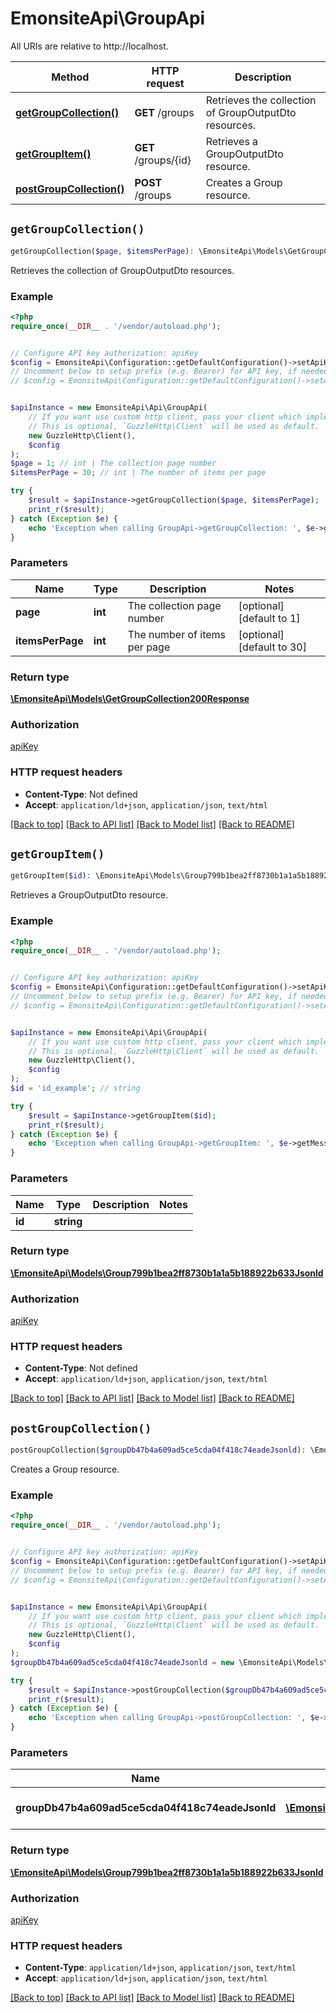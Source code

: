 # EmonsiteApi\GroupApi

All URIs are relative to http://localhost.

Method | HTTP request | Description
------------- | ------------- | -------------
[**getGroupCollection()**](GroupApi.md#getGroupCollection) | **GET** /groups | Retrieves the collection of GroupOutputDto resources.
[**getGroupItem()**](GroupApi.md#getGroupItem) | **GET** /groups/{id} | Retrieves a GroupOutputDto resource.
[**postGroupCollection()**](GroupApi.md#postGroupCollection) | **POST** /groups | Creates a Group resource.


## `getGroupCollection()`

```php
getGroupCollection($page, $itemsPerPage): \EmonsiteApi\Models\GetGroupCollection200Response
```

Retrieves the collection of GroupOutputDto resources.

### Example

```php
<?php
require_once(__DIR__ . '/vendor/autoload.php');


// Configure API key authorization: apiKey
$config = EmonsiteApi\Configuration::getDefaultConfiguration()->setApiKey('Authorization', 'YOUR_API_KEY');
// Uncomment below to setup prefix (e.g. Bearer) for API key, if needed
// $config = EmonsiteApi\Configuration::getDefaultConfiguration()->setApiKeyPrefix('Authorization', 'Bearer');


$apiInstance = new EmonsiteApi\Api\GroupApi(
    // If you want use custom http client, pass your client which implements `GuzzleHttp\ClientInterface`.
    // This is optional, `GuzzleHttp\Client` will be used as default.
    new GuzzleHttp\Client(),
    $config
);
$page = 1; // int | The collection page number
$itemsPerPage = 30; // int | The number of items per page

try {
    $result = $apiInstance->getGroupCollection($page, $itemsPerPage);
    print_r($result);
} catch (Exception $e) {
    echo 'Exception when calling GroupApi->getGroupCollection: ', $e->getMessage(), PHP_EOL;
}
```

### Parameters

Name | Type | Description  | Notes
------------- | ------------- | ------------- | -------------
 **page** | **int**| The collection page number | [optional] [default to 1]
 **itemsPerPage** | **int**| The number of items per page | [optional] [default to 30]

### Return type

[**\EmonsiteApi\Models\GetGroupCollection200Response**](../Model/GetGroupCollection200Response.md)

### Authorization

[apiKey](../../README.md#apiKey)

### HTTP request headers

- **Content-Type**: Not defined
- **Accept**: `application/ld+json`, `application/json`, `text/html`

[[Back to top]](#) [[Back to API list]](../../README.md#endpoints)
[[Back to Model list]](../../README.md#models)
[[Back to README]](../../README.md)

## `getGroupItem()`

```php
getGroupItem($id): \EmonsiteApi\Models\Group799b1bea2ff8730b1a1a5b188922b633Jsonld
```

Retrieves a GroupOutputDto resource.

### Example

```php
<?php
require_once(__DIR__ . '/vendor/autoload.php');


// Configure API key authorization: apiKey
$config = EmonsiteApi\Configuration::getDefaultConfiguration()->setApiKey('Authorization', 'YOUR_API_KEY');
// Uncomment below to setup prefix (e.g. Bearer) for API key, if needed
// $config = EmonsiteApi\Configuration::getDefaultConfiguration()->setApiKeyPrefix('Authorization', 'Bearer');


$apiInstance = new EmonsiteApi\Api\GroupApi(
    // If you want use custom http client, pass your client which implements `GuzzleHttp\ClientInterface`.
    // This is optional, `GuzzleHttp\Client` will be used as default.
    new GuzzleHttp\Client(),
    $config
);
$id = 'id_example'; // string

try {
    $result = $apiInstance->getGroupItem($id);
    print_r($result);
} catch (Exception $e) {
    echo 'Exception when calling GroupApi->getGroupItem: ', $e->getMessage(), PHP_EOL;
}
```

### Parameters

Name | Type | Description  | Notes
------------- | ------------- | ------------- | -------------
 **id** | **string**|  |

### Return type

[**\EmonsiteApi\Models\Group799b1bea2ff8730b1a1a5b188922b633Jsonld**](../Model/Group799b1bea2ff8730b1a1a5b188922b633Jsonld.md)

### Authorization

[apiKey](../../README.md#apiKey)

### HTTP request headers

- **Content-Type**: Not defined
- **Accept**: `application/ld+json`, `application/json`, `text/html`

[[Back to top]](#) [[Back to API list]](../../README.md#endpoints)
[[Back to Model list]](../../README.md#models)
[[Back to README]](../../README.md)

## `postGroupCollection()`

```php
postGroupCollection($groupDb47b4a609ad5ce5cda04f418c74eadeJsonld): \EmonsiteApi\Models\Group799b1bea2ff8730b1a1a5b188922b633Jsonld
```

Creates a Group resource.

### Example

```php
<?php
require_once(__DIR__ . '/vendor/autoload.php');


// Configure API key authorization: apiKey
$config = EmonsiteApi\Configuration::getDefaultConfiguration()->setApiKey('Authorization', 'YOUR_API_KEY');
// Uncomment below to setup prefix (e.g. Bearer) for API key, if needed
// $config = EmonsiteApi\Configuration::getDefaultConfiguration()->setApiKeyPrefix('Authorization', 'Bearer');


$apiInstance = new EmonsiteApi\Api\GroupApi(
    // If you want use custom http client, pass your client which implements `GuzzleHttp\ClientInterface`.
    // This is optional, `GuzzleHttp\Client` will be used as default.
    new GuzzleHttp\Client(),
    $config
);
$groupDb47b4a609ad5ce5cda04f418c74eadeJsonld = new \EmonsiteApi\Models\GroupDb47b4a609ad5ce5cda04f418c74eadeJsonld(); // \EmonsiteApi\Models\GroupDb47b4a609ad5ce5cda04f418c74eadeJsonld | The new Group resource

try {
    $result = $apiInstance->postGroupCollection($groupDb47b4a609ad5ce5cda04f418c74eadeJsonld);
    print_r($result);
} catch (Exception $e) {
    echo 'Exception when calling GroupApi->postGroupCollection: ', $e->getMessage(), PHP_EOL;
}
```

### Parameters

Name | Type | Description  | Notes
------------- | ------------- | ------------- | -------------
 **groupDb47b4a609ad5ce5cda04f418c74eadeJsonld** | [**\EmonsiteApi\Models\GroupDb47b4a609ad5ce5cda04f418c74eadeJsonld**](../Model/GroupDb47b4a609ad5ce5cda04f418c74eadeJsonld.md)| The new Group resource | [optional]

### Return type

[**\EmonsiteApi\Models\Group799b1bea2ff8730b1a1a5b188922b633Jsonld**](../Model/Group799b1bea2ff8730b1a1a5b188922b633Jsonld.md)

### Authorization

[apiKey](../../README.md#apiKey)

### HTTP request headers

- **Content-Type**: `application/ld+json`, `application/json`, `text/html`
- **Accept**: `application/ld+json`, `application/json`, `text/html`

[[Back to top]](#) [[Back to API list]](../../README.md#endpoints)
[[Back to Model list]](../../README.md#models)
[[Back to README]](../../README.md)
